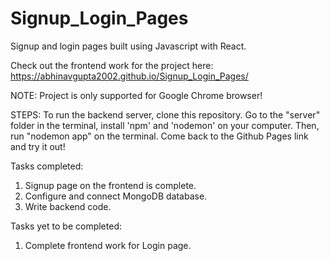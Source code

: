 # Signup_Login_Pages
Signup and login pages built using Javascript with React.

Check out the frontend work for the project here: https://abhinavgupta2002.github.io/Signup_Login_Pages/

NOTE: Project is only supported for Google Chrome browser!

STEPS: To run the backend server, clone this repository. Go to the "server" folder in the terminal, install 'npm' and 'nodemon' on your computer. Then, run "nodemon app" on the terminal. Come back to the Github Pages link and try it out!


Tasks completed:

1. Signup page on the frontend is complete.
2. Configure and connect MongoDB database.
3. Write backend code.

Tasks yet to be completed:

1. Complete frontend work for Login page.
